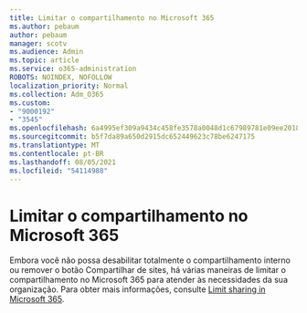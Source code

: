 ```yaml
---
title: Limitar o compartilhamento no Microsoft 365
ms.author: pebaum
author: pebaum
manager: scotv
ms.audience: Admin
ms.topic: article
ms.service: o365-administration
ROBOTS: NOINDEX, NOFOLLOW
localization_priority: Normal
ms.collection: Adm_O365
ms.custom:
- "9000192"
- "3545"
ms.openlocfilehash: 6a4995ef309a9434c458fe3578a0048d1c67989781e09ee2018fda867c0b69f5
ms.sourcegitcommit: b5f7da89a650d2915dc652449623c78be6247175
ms.translationtype: MT
ms.contentlocale: pt-BR
ms.lasthandoff: 08/05/2021
ms.locfileid: "54114988"
---
```

# <a name="limit-sharing-in-microsoft-365"></a>Limitar o compartilhamento no Microsoft 365

Embora você não possa desabilitar totalmente o compartilhamento interno ou remover o botão Compartilhar de sites, há várias maneiras de limitar o compartilhamento no Microsoft 365 para atender às necessidades da sua organização. Para obter mais informações, consulte [Limit sharing in Microsoft 365](https://docs.microsoft.com/Office365/Enterprise/microsoft-365-limit-sharing).
